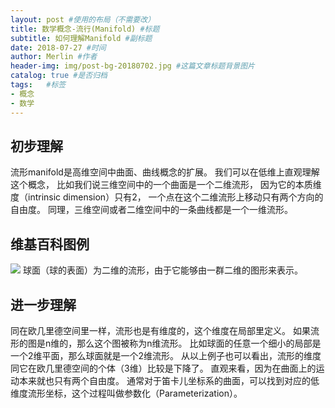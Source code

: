 ```yaml
---
layout: post #使用的布局（不需要改）
title: 数学概念-流行(Manifold) #标题 
subtitle: 如何理解Manifold #副标题
date: 2018-07-27 #时间
author: Merlin #作者
header-img: img/post-bg-20180702.jpg #这篇文章标题背景图片
catalog: true #是否归档
tags:	#标签
- 概念
- 数学
---
```


## 初步理解
流形manifold是高维空间中曲面、曲线概念的扩展。
我们可以在低维上直观理解这个概念，
比如我们说三维空间中的一个曲面是一个二维流形，
因为它的本质维度（intrinsic dimension）只有2，
一个点在这个二维流形上移动只有两个方向的自由度。
同理，三维空间或者二维空间中的一条曲线都是一个一维流形。

## 维基百科图例
<img src="https://upload.wikimedia.org/wikipedia/commons/9/97/Triangles_%28spherical_geometry%29.jpg" />
球面（球的表面）为二维的流形，由于它能够由一群二维的图形来表示。

## 进一步理解
同在欧几里德空间里一样，流形也是有维度的，这个维度在局部里定义。
如果流形的图是n维的，那么这个图被称为n维流形。
比如球面的任意一个细小的局部是一个2维平面，那么球面就是一个2维流形。
从以上例子也可以看出，流形的维度同它在欧几里德空间的个体（3维）比较是下降了。
直观来看，因为在曲面上的运动本来就也只有两个自由度。
通常对于笛卡儿坐标系的曲面，可以找到对应的低维度流形坐标，这个过程叫做参数化（Parameterization）。
